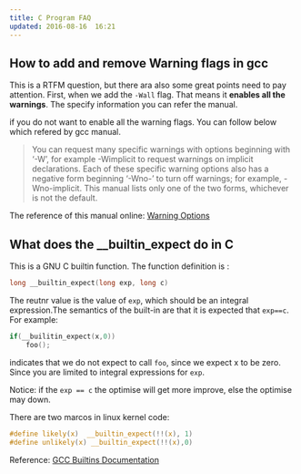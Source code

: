 ```yaml
---
title: C Program FAQ
updated: 2016-08-16  16:21
---
```


## How to add and remove Warning flags in gcc

This is a RTFM question, but there ara also some great points need to pay attention. First, when we add the `-Wall` flag. That means it **enables all the warnings**. The specify information you can refer the manual.

if you do not want to enable all the warning flags. You can follow below which refered by gcc manual.

> You can request many specific warnings with options beginning with ‘-W’, for example -Wimplicit to request warnings on implicit declarations. Each of these specific warning options also has a negative form beginning ‘-Wno-’ to turn off warnings; for example, -Wno-implicit. This manual lists only one of the two forms, whichever is not the default. 

The reference of this manual online: [Warning Options](https://gcc.gnu.org/onlinedocs/gcc/Warning-Options.html)

## What does the __builtin_expect do in C

This is a GNU C builtin function. The function definition is :

```c
long __builtin_expect(long exp, long c)
```

The reutnr value is the value of `exp`, which should be an integral expression.The semantics of the built-in are that it is expected that `exp==c`. For example:

```c
if(__builitin_expect(x,0))
	foo();
```

indicates that we do not expect to call `foo`, since we expect x to be zero. Since you are limited to integral expressions for `exp`.

Notice: if the `exp == c` the optimise will get more improve, else the optimise may down.

There are two marcos in linux kernel code:

```c
#define likely(x)  __builtin_expect(!!(x), 1)
#define unlikely(x) __builtin_expect(!!(x),0)
```

Reference: [GCC Builtins Documentation](https://gcc.gnu.org/onlinedocs/gcc/Other-Builtins.html)

